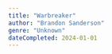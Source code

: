 ```yaml
---
title: "Warbreaker"
author: "Brandon Sanderson"
genre: "Unknown"
dateCompleted: 2024-01-01
---
```


